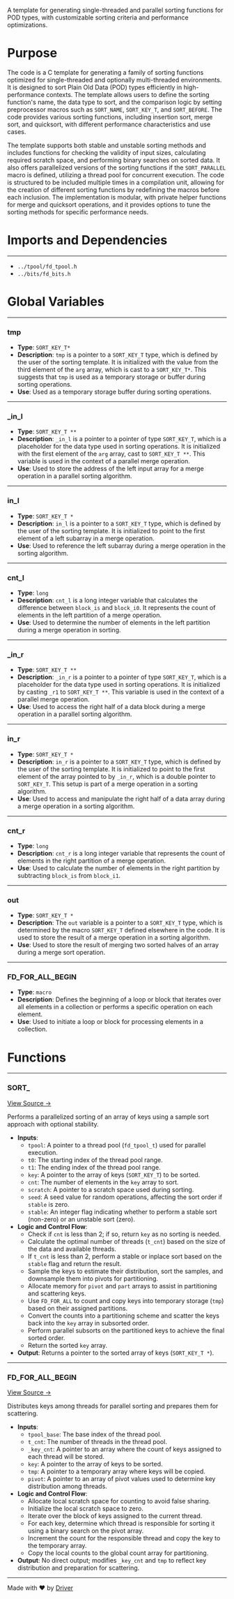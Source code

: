 <!--------------------------------------------------------------------------------->
<!-- IMPORTANT: This file is auto-generated by Driver (https://driver.ai). -------->
<!-- Manual edits may be overwritten on future commits. --------------------------->
<!--------------------------------------------------------------------------------->

A template for generating single-threaded and parallel sorting functions for POD types, with customizable sorting criteria and performance optimizations.

# Purpose
The code is a C template for generating a family of sorting functions optimized for single-threaded and optionally multi-threaded environments. It is designed to sort Plain Old Data (POD) types efficiently in high-performance contexts. The template allows users to define the sorting function's name, the data type to sort, and the comparison logic by setting preprocessor macros such as `SORT_NAME`, `SORT_KEY_T`, and `SORT_BEFORE`. The code provides various sorting functions, including insertion sort, merge sort, and quicksort, with different performance characteristics and use cases.

The template supports both stable and unstable sorting methods and includes functions for checking the validity of input sizes, calculating required scratch space, and performing binary searches on sorted data. It also offers parallelized versions of the sorting functions if the `SORT_PARALLEL` macro is defined, utilizing a thread pool for concurrent execution. The code is structured to be included multiple times in a compilation unit, allowing for the creation of different sorting functions by redefining the macros before each inclusion. The implementation is modular, with private helper functions for merge and quicksort operations, and it provides options to tune the sorting methods for specific performance needs.
# Imports and Dependencies

---
- `../tpool/fd_tpool.h`
- `../bits/fd_bits.h`


# Global Variables

---
### tmp
- **Type**: `SORT_KEY_T*`
- **Description**: `tmp` is a pointer to a `SORT_KEY_T` type, which is defined by the user of the sorting template. It is initialized with the value from the third element of the `arg` array, which is cast to a `SORT_KEY_T*`. This suggests that `tmp` is used as a temporary storage or buffer during sorting operations.
- **Use**: Used as a temporary storage buffer during sorting operations.


---
### \_in\_l
- **Type**: `SORT_KEY_T **`
- **Description**: `_in_l` is a pointer to a pointer of type `SORT_KEY_T`, which is a placeholder for the data type used in sorting operations. It is initialized with the first element of the `arg` array, cast to `SORT_KEY_T **`. This variable is used in the context of a parallel merge operation.
- **Use**: Used to store the address of the left input array for a merge operation in a parallel sorting algorithm.


---
### in\_l
- **Type**: `SORT_KEY_T *`
- **Description**: `in_l` is a pointer to a `SORT_KEY_T` type, which is defined by the user of the sorting template. It is initialized to point to the first element of a left subarray in a merge operation.
- **Use**: Used to reference the left subarray during a merge operation in the sorting algorithm.


---
### cnt\_l
- **Type**: `long`
- **Description**: `cnt_l` is a long integer variable that calculates the difference between `block_is` and `block_i0`. It represents the count of elements in the left partition of a merge operation.
- **Use**: Used to determine the number of elements in the left partition during a merge operation in sorting.


---
### \_in\_r
- **Type**: `SORT_KEY_T **`
- **Description**: `_in_r` is a pointer to a pointer of type `SORT_KEY_T`, which is a placeholder for the data type used in sorting operations. It is initialized by casting `_r1` to `SORT_KEY_T **`. This variable is used in the context of a parallel merge operation.
- **Use**: Used to access the right half of a data block during a merge operation in a parallel sorting algorithm.


---
### in\_r
- **Type**: `SORT_KEY_T *`
- **Description**: `in_r` is a pointer to a `SORT_KEY_T` type, which is defined by the user of the sorting template. It is initialized to point to the first element of the array pointed to by `_in_r`, which is a double pointer to `SORT_KEY_T`. This setup is part of a merge operation in a sorting algorithm.
- **Use**: Used to access and manipulate the right half of a data array during a merge operation in a sorting algorithm.


---
### cnt\_r
- **Type**: `long`
- **Description**: `cnt_r` is a long integer variable that represents the count of elements in the right partition of a merge operation.
- **Use**: Used to calculate the number of elements in the right partition by subtracting `block_is` from `block_i1`.


---
### out
- **Type**: `SORT_KEY_T *`
- **Description**: The `out` variable is a pointer to a `SORT_KEY_T` type, which is determined by the macro `SORT_KEY_T` defined elsewhere in the code. It is used to store the result of a merge operation in a sorting algorithm.
- **Use**: Used to store the result of merging two sorted halves of an array during a merge sort operation.


---
### FD\_FOR\_ALL\_BEGIN
- **Type**: `macro`
- **Description**: Defines the beginning of a loop or block that iterates over all elements in a collection or performs a specific operation on each element.
- **Use**: Used to initiate a loop or block for processing elements in a collection.


# Functions

---
### SORT\_<!-- {{#callable:SORT_}} -->
[View Source →](<../../../../../src/util/tmpl/fd_sort.c#L1142>)

Performs a parallelized sorting of an array of keys using a sample sort approach with optional stability.
- **Inputs**:
    - `tpool`: A pointer to a thread pool (`fd_tpool_t`) used for parallel execution.
    - `t0`: The starting index of the thread pool range.
    - `t1`: The ending index of the thread pool range.
    - `key`: A pointer to the array of keys (`SORT_KEY_T`) to be sorted.
    - `cnt`: The number of elements in the `key` array to sort.
    - `scratch`: A pointer to a scratch space used during sorting.
    - `seed`: A seed value for random operations, affecting the sort order if `stable` is zero.
    - `stable`: An integer flag indicating whether to perform a stable sort (non-zero) or an unstable sort (zero).
- **Logic and Control Flow**:
    - Check if `cnt` is less than 2; if so, return `key` as no sorting is needed.
    - Calculate the optimal number of threads (`t_cnt`) based on the size of the data and available threads.
    - If `t_cnt` is less than 2, perform a stable or inplace sort based on the `stable` flag and return the result.
    - Sample the keys to estimate their distribution, sort the samples, and downsample them into pivots for partitioning.
    - Allocate memory for `pivot` and `part` arrays to assist in partitioning and scattering keys.
    - Use `FD_FOR_ALL` to count and copy keys into temporary storage (`tmp`) based on their assigned partitions.
    - Convert the counts into a partitioning scheme and scatter the keys back into the `key` array in subsorted order.
    - Perform parallel subsorts on the partitioned keys to achieve the final sorted order.
    - Return the sorted `key` array.
- **Output**: Returns a pointer to the sorted array of keys (`SORT_KEY_T *`).


---
### FD\_FOR\_ALL\_BEGIN<!-- {{#callable:FD_FOR_ALL_BEGIN}} -->
[View Source →](<../../../../../src/util/tmpl/fd_sort.c#L1030>)

Distributes keys among threads for parallel sorting and prepares them for scattering.
- **Inputs**:
    - `tpool_base`: The base index of the thread pool.
    - `t_cnt`: The number of threads in the thread pool.
    - `_key_cnt`: A pointer to an array where the count of keys assigned to each thread will be stored.
    - `key`: A pointer to the array of keys to be sorted.
    - `tmp`: A pointer to a temporary array where keys will be copied.
    - `pivot`: A pointer to an array of pivot values used to determine key distribution among threads.
- **Logic and Control Flow**:
    - Allocate local scratch space for counting to avoid false sharing.
    - Initialize the local scratch space to zero.
    - Iterate over the block of keys assigned to the current thread.
    - For each key, determine which thread is responsible for sorting it using a binary search on the pivot array.
    - Increment the count for the responsible thread and copy the key to the temporary array.
    - Copy the local counts to the global count array for partitioning.
- **Output**: No direct output; modifies `_key_cnt` and `tmp` to reflect key distribution and preparation for scattering.



---
Made with ❤️ by [Driver](https://www.driver.ai/)